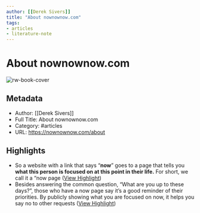 ```yaml
---
author: [[Derek Sivers]]
title: "About nownownow.com"
tags: 
- articles
- literature-note
---
```

# About nownownow.com

![rw-book-cover](http://nownownow.com/images/nowclock.jpg)

## Metadata
- Author: [[Derek Sivers]]
- Full Title: About nownownow.com
- Category: #articles
- URL: https://nownownow.com/about

## Highlights
- So a website with a link that says “**now**” goes to a page that tells you **what this person is focused on at this point in their life.** For short, we call it a “now page ([View Highlight](https://read.readwise.io/read/01gs6akf4zjpkcgwparqqszn81))
- Besides answering the common question, “What are you up to these days?”, those who have a now page say it’s a good reminder of their priorities. By publicly showing what you are focused on now, it helps you say no to other requests ([View Highlight](https://read.readwise.io/read/01gs6ana7rk25wm3z7sm5yf2sr))
